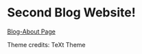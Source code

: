 
# Second Blog Website!

[Blog-About Page](https://238728.github.io/about.html)

Theme credits: TeXt Theme
